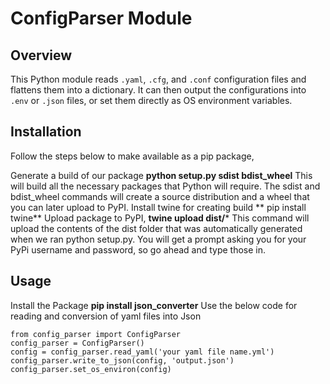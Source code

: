 # ConfigParser Module

## Overview
This Python module reads `.yaml`, `.cfg`, and `.conf` configuration files and flattens them into a dictionary. It can then output the configurations into `.env` or `.json` files, or set them directly as OS environment variables.

## Installation
Follow the steps below to make  available as a pip package,

Generate a build of our package 
   **python setup.py sdist bdist_wheel** 
This will build all the necessary packages that Python will require. The sdist and bdist_wheel commands will create a source distribution and a wheel that you can later upload to PyPI.
Install twine for creating build
  ** pip install twine**
Upload package to PyPI,
   **twine upload dist/***
This command will upload the contents of the dist folder that was automatically generated when we ran python setup.py. You will get a prompt asking you for your PyPi username and password, so go ahead and type those in.

## Usage
Install the Package
  **pip install json_converter**
Use the below code for reading and conversion of yaml files into Json

    from config_parser import ConfigParser
    config_parser = ConfigParser()
    config = config_parser.read_yaml('your yaml file name.yml')
    config_parser.write_to_json(config, 'output.json')
    config_parser.set_os_environ(config)
